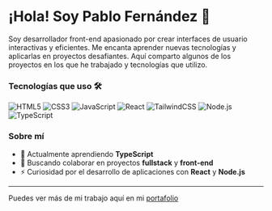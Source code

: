 # ¡Hola! Soy Pablo Fernández 👋

Soy desarrollador front-end apasionado por crear interfaces de usuario interactivas y eficientes. Me encanta aprender nuevas tecnologías y aplicarlas en proyectos desafiantes. Aquí comparto algunos de los proyectos en los que he trabajado y tecnologías que utilizo.

### Tecnologías que uso 🛠️

![HTML5](https://img.shields.io/badge/HTML5-E34F26?style=for-the-badge&logo=html5&logoColor=white)
![CSS3](https://img.shields.io/badge/CSS3-1572B6?style=for-the-badge&logo=css3&logoColor=white)
![JavaScript](https://img.shields.io/badge/JavaScript-F7DF1E?style=for-the-badge&logo=javascript&logoColor=black)
![React](https://img.shields.io/badge/React-61DAFB?style=for-the-badge&logo=react&logoColor=black)
![TailwindCSS](https://img.shields.io/badge/TailwindCSS-0F766E?style=for-the-badge&logo=tailwindcss&logoColor=white)
![Node.js](https://img.shields.io/badge/Node.js-339933?style=for-the-badge&logo=nodedotjs&logoColor=white)
![TypeScript](https://img.shields.io/badge/TypeScript-3178C6?style=for-the-badge&logo=typescript&logoColor=white)

### Sobre mí
- 🌱 Actualmente aprendiendo **TypeScript**
- 🚀 Buscando colaborar en proyectos **fullstack** y **front-end**
- ⚡ Curiosidad por el desarrollo de aplicaciones con **React** y **Node.js**

---

Puedes ver más de mi trabajo aquí en mi [portafolio](https://pablofernandez.vercel.app/) 
